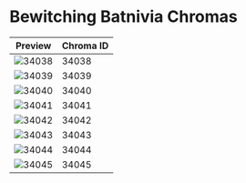 # Bewitching Batnivia Chromas

| Preview | Chroma ID |
|---------|-----------|
| ![34038](https://raw.communitydragon.org/latest/plugins/rcp-be-lol-game-data/global/default/v1/champion-chroma-images/34/34038.png) | 34038 |
| ![34039](https://raw.communitydragon.org/latest/plugins/rcp-be-lol-game-data/global/default/v1/champion-chroma-images/34/34039.png) | 34039 |
| ![34040](https://raw.communitydragon.org/latest/plugins/rcp-be-lol-game-data/global/default/v1/champion-chroma-images/34/34040.png) | 34040 |
| ![34041](https://raw.communitydragon.org/latest/plugins/rcp-be-lol-game-data/global/default/v1/champion-chroma-images/34/34041.png) | 34041 |
| ![34042](https://raw.communitydragon.org/latest/plugins/rcp-be-lol-game-data/global/default/v1/champion-chroma-images/34/34042.png) | 34042 |
| ![34043](https://raw.communitydragon.org/latest/plugins/rcp-be-lol-game-data/global/default/v1/champion-chroma-images/34/34043.png) | 34043 |
| ![34044](https://raw.communitydragon.org/latest/plugins/rcp-be-lol-game-data/global/default/v1/champion-chroma-images/34/34044.png) | 34044 |
| ![34045](https://raw.communitydragon.org/latest/plugins/rcp-be-lol-game-data/global/default/v1/champion-chroma-images/34/34045.png) | 34045 |